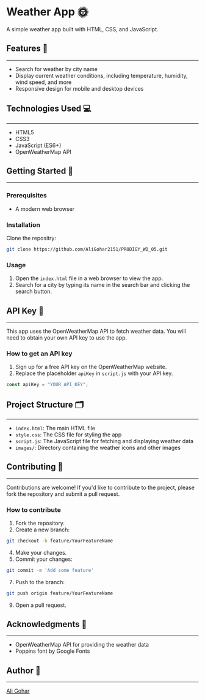 # Weather App 🌞

A simple weather app built with HTML, CSS, and JavaScript.

## Features 🎉
------------
* Search for weather by city name
* Display current weather conditions, including temperature, humidity, wind speed, and more
* Responsive design for mobile and desktop devices

## Technologies Used 💻
-------------------
* HTML5
* CSS3
* JavaScript (ES6+)
* OpenWeatherMap API

## Getting Started 🚀
---------------
### Prerequisites
* A modern web browser

### Installation
Clone the repositry:
```bash
git clone https://github.com/AliGohar2151/PRODIGY_WD_05.git
```
### Usage
1. Open the `index.html` file in a web browser to view the app.
2. Search for a city by typing its name in the search bar and clicking the search button.

## API Key 🔑
---------
This app uses the OpenWeatherMap API to fetch weather data. You will need to obtain your own API key to use the app.

### How to get an API key
1. Sign up for a free API key on the OpenWeatherMap website.
2. Replace the placeholder `apiKey` in `script.js` with your API key.
```js
const apiKey = "YOUR_API_KEY";
```

## Project Structure 🗂️
-------------------
* `index.html`: The main HTML file
* `style.css`: The CSS file for styling the app
* `script.js`: The JavaScript file for fetching and displaying weather data
* `images/`: Directory containing the weather icons and other images

## Contributing 🤝
------------
Contributions are welcome! If you'd like to contribute to the project, please fork the repository and submit a pull request.

### How to contribute
1. Fork the repository.
2. Create a new branch:
```bash
git checkout -b feature/YourFeatureName
```
4. Make your changes.
5. Commit your changes:
```bash
git commit -m 'Add some feature'
```
7. Push to the branch:
```bash
git push origin feature/YourFeatureName
```
9. Open a pull request.

## Acknowledgments 🙏
---------------
* OpenWeatherMap API for providing the weather data
* Poppins font by Google Fonts

## Author 👋
------
[Ali Gohar](https://github.com/AliGohar2151)
